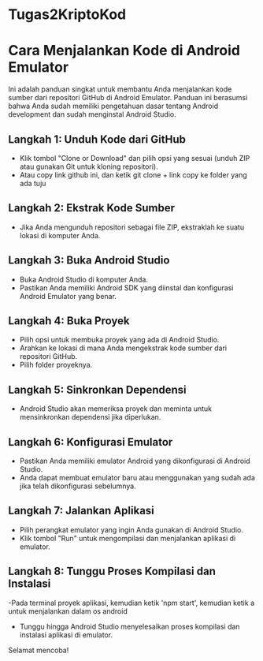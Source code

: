 # Tugas2KriptoKod

# Cara Menjalankan Kode di Android Emulator

Ini adalah panduan singkat untuk membantu Anda menjalankan kode sumber dari repositori GitHub di Android Emulator. Panduan ini berasumsi bahwa Anda sudah memiliki pengetahuan dasar tentang Android development dan sudah menginstal Android Studio.

## Langkah 1: Unduh Kode dari GitHub

- Klik tombol "Clone or Download" dan pilih opsi yang sesuai (unduh ZIP atau gunakan Git untuk kloning repositori).
- Atau copy link github ini, dan ketik git clone + link copy ke folder yang ada tuju

## Langkah 2: Ekstrak Kode Sumber

- Jika Anda mengunduh repositori sebagai file ZIP, ekstraklah ke suatu lokasi di komputer Anda.

## Langkah 3: Buka Android Studio

- Buka Android Studio di komputer Anda.
- Pastikan Anda memiliki Android SDK yang diinstal dan konfigurasi Android Emulator yang benar.

## Langkah 4: Buka Proyek

- Pilih opsi untuk membuka proyek yang ada di Android Studio.
- Arahkan ke lokasi di mana Anda mengekstrak kode sumber dari repositori GitHub.
- Pilih folder proyeknya.

## Langkah 5: Sinkronkan Dependensi

- Android Studio akan memeriksa proyek dan meminta untuk mensinkronkan dependensi jika diperlukan.

## Langkah 6: Konfigurasi Emulator

- Pastikan Anda memiliki emulator Android yang dikonfigurasi di Android Studio.
- Anda dapat membuat emulator baru atau menggunakan yang sudah ada jika telah dikonfigurasi sebelumnya.

## Langkah 7: Jalankan Aplikasi

- Pilih perangkat emulator yang ingin Anda gunakan di Android Studio.
- Klik tombol "Run" untuk mengompilasi dan menjalankan aplikasi di emulator.

## Langkah 8: Tunggu Proses Kompilasi dan Instalasi
-Pada terminal proyek aplikasi, kemudian ketik 'npm start', kemudian ketik a untuk menjalankan dalam os android
- Tunggu hingga Android Studio menyelesaikan proses kompilasi dan instalasi aplikasi di emulator.


Selamat mencoba!
